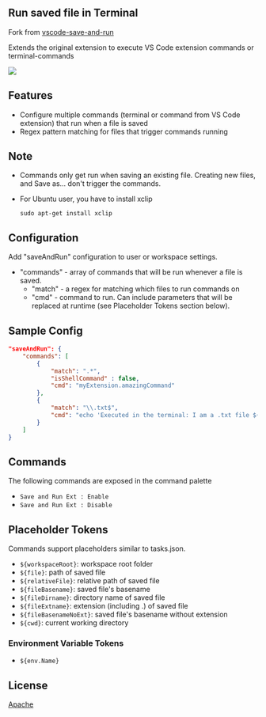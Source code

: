 ## Run saved file in Terminal

Fork from [vscode-save-and-run](https://github.com/wk-j/vscode-save-and-run)

Extends the original extension to execute VS Code extension commands or terminal-commands 

![](https://github.com/wk-j/vscode-save-and-run/raw/master/images/save-and-run.png)

## Features

- Configure multiple commands (terminal or command from VS Code extension) that run when a file is saved
- Regex pattern matching for files that trigger commands running

## Note

- Commands only get run when saving an existing file. Creating new files, and Save as... don't trigger the commands.
- For Ubuntu user, you have to install xclip

  ```
  sudo apt-get install xclip
  ```

## Configuration

Add "saveAndRun" configuration to user or workspace settings.

- "commands" - array of commands that will be run whenever a file is saved.
  - "match" - a regex for matching which files to run commands on
  - "cmd" - command to run. Can include parameters that will be replaced at runtime (see Placeholder Tokens section below).

## Sample Config

```json
"saveAndRun": {
	"commands": [
		{
			"match": ".*",
			"isShellCommand" : false,
			"cmd": "myExtension.amazingCommand"
		},
		{
			"match": "\\.txt$",
			"cmd": "echo 'Executed in the terminal: I am a .txt file ${file}.'"
		}
	]
}
```

## Commands

The following commands are exposed in the command palette

- `Save and Run Ext : Enable`
- `Save and Run Ext : Disable`

## Placeholder Tokens

Commands support placeholders similar to tasks.json.

- `${workspaceRoot}`: workspace root folder
- `${file}`: path of saved file
- `${relativeFile}`: relative path of saved file
- `${fileBasename}`: saved file's basename
- `${fileDirname}`: directory name of saved file
- `${fileExtname}`: extension (including .) of saved file
- `${fileBasenameNoExt}`: saved file's basename without extension
- `${cwd}`: current working directory

### Environment Variable Tokens

- `${env.Name}`

## License

[Apache](https://github.com/wk-j/vscode-save-and-run/blob/master/LICENSE)
